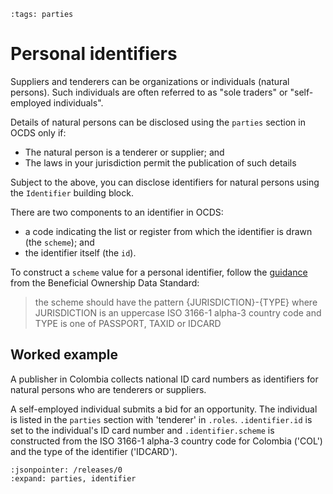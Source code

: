 ```{workedexample} Personal identifiers
:tags: parties
```

# Personal identifiers

Suppliers and tenderers can be organizations or individuals (natural persons). Such individuals are often referred to as "sole traders" or "self-employed individuals".

Details of natural persons can be disclosed using the `parties` section in OCDS only if:

* The natural person is a tenderer or supplier; and
* The laws in your jurisdiction permit the publication of such details

Subject to the above, you can disclose identifiers for natural persons using the `Identifier` building block.

There are two components to an identifier in OCDS:

* a code indicating the list or register from which the identifier is drawn (the `scheme`); and
* the identifier itself (the `id`).

To construct a `scheme` value for a personal identifier, follow the [guidance](https://standard.openownership.org/en/0.2.0/schema/guidance/identifiers.html#shared-identifiers) from the Beneficial Ownership Data Standard:

> the scheme should have the pattern {JURISDICTION}-{TYPE} where JURISDICTION is an uppercase ISO 3166-1 alpha-3 country code and TYPE is one of PASSPORT, TAXID or IDCARD

## Worked example

A publisher in Colombia collects national ID card numbers as identifiers for natural persons who are tenderers or suppliers.

A self-employed individual submits a bid for an opportunity. The individual is listed in the `parties` section with 'tenderer' in `.roles`. `.identifier.id` is set to the individual's ID card number and `.identifier.scheme` is constructed from the ISO 3166-1 alpha-3 country code for Colombia ('COL') and the type of the identifier ('IDCARD').

```{jsoninclude} ../../examples/organizations/personal_identifier.json
:jsonpointer: /releases/0
:expand: parties, identifier
```
